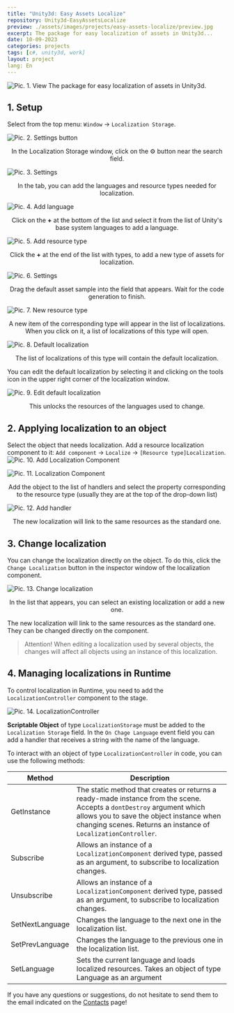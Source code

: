 ```yaml
---
title: "Unity3d: Easy Assets Localize"
repository: Unity3d-EasyAssetsLocalize
preview: ./assets/images/projects/easy-assets-localize/preview.jpg
excerpt: The package for easy localization of assets in Unity3d...
date: 10-09-2023
categories: projects
tags: [c#, unity3d, work]
layout: project
lang: En
---
```


![Pic. 1. View](/assets/images/projects/easy-assets-localize/view.jpg?raw=true "Pic. 1. View") 
The package for easy localization of assets in Unity3d.

## 1. Setup
Select from the top menu: `Window` -> `Localization Storage`.

![Pic. 2. Settings button](/assets/images/projects/easy-assets-localize/settings-button.jpg?raw=true "Pic. 2. Settings button")
<center>In the Localization Storage window, click on the ⚙ button near the search field.</center>

![Pic. 3. Settings](/assets/images/projects/easy-assets-localize/settings.jpg?raw=true "Pic. 3. Settings")
<center>In the tab, you can add the languages and resource types needed for localization.</center>

![Pic. 4. Add language](/assets/images/projects/easy-assets-localize/languages.jpg?raw=true "Pic. 4. Add language")
<center>Click on the <b>+</b> at the bottom of the list and select it from the list of Unity's base system languages to add a language.</center>

![Pic. 5. Add resource type](/assets/images/projects/easy-assets-localize/types.jpg?raw=true "Pic. 5. Add resource type")
<center>Click the <b>+</b> at the end of the list with types, to add a new type of assets for localization.</center>

![Pic. 6. Settings](/assets/images/projects/easy-assets-localize/settings-result.jpg?raw=true "Pic. 6. Settings")
<center>Drag the default asset sample into the field that appears. Wait for the code generation to finish.</center>

![Pic. 7. New resource type](/assets/images/projects/easy-assets-localize/new-resource-type.jpg?raw=true "Pic. 7. New resource type") 
<center>A new item of the corresponding type will appear in the list of localizations. When you click on it, a list of localizations of this type will open.</center>

![Pic. 8. Default localization](/assets/images/projects/easy-assets-localize/default-localization.jpg?raw=true "Pic. 8. Default localization") 
<center>The list of localizations of this type will contain the default localization.</center>

You can edit the default localization by selecting it and clicking on the tools icon in the upper right corner of the localization window.

![Pic. 9. Edit default localization](/assets/images/projects/easy-assets-localize/edit-default-localization.jpg?raw=true "Pic. 9. Edit default localization")
<center>This unlocks the resources of the languages used to change.</center>

## 2. Applying localization to an object
Select the object that needs localization.
Add a resource localization component to it: `Add component` -> `Localize` -> `[Resource type]Localization`.
![Pic. 10. Add Localization Component](/assets/images/projects/easy-assets-localize/localization-component.png?raw=true "Pic. 7. Add Localization Component")

![Pic. 11. Localization Component](/assets/images/projects/easy-assets-localize/localization-component-view.jpg?raw=true "Pic. 8. Localization Component")<center>Add the object to the list of handlers and select the property corresponding to the resource type (usually they are at the top of the drop-down list)</center>

![Pic. 12. Add handler](/assets/images/projects/easy-assets-localize/add-handler.jpg?raw=true "Pic. 9. Add handler")
<center>The new localization will link to the same resources as the standard one.</center>

## 3. Change localization

You can change the localization directly on the object. To do this, click the `Change Localization` button in the inspector window of the localization component.

![Pic. 13. Change localization](/assets/images/projects/easy-assets-localize/change-localization.jpg?raw=true "Pic. 10. Change localization")
<center>In the list that appears, you can select an existing localization or add a new one.</center>

The new localization will link to the same resources as the standard one. They can be changed directly on the component.

> Attention! When editing a localization used by several objects, the changes will affect all objects using an instance of this localization.

## 4. Managing localizations in Runtime

To control localization in Runtime, you need to add the `LocalizationController` component to the stage.

![Pic. 14. LocalizationController](/assets/images/projects/easy-assets-localize/localization-controller.jpg?raw=true "Pic. 14. LocalizationController")

**Scriptable Object** of type `LocalizationStorage` must be added to the `Localization Storage` field.
In the `On Chage Language` event field you can add a handler that receives a string with the name of the language.

To interact with an object of type `LocalizationController` in code, you can use the following methods:

Method          | Description
----------------|---------
GetInstance     | The static method that creates or returns a ready-made instance from the scene. Accepts a `dontDestroy` argument which allows you to save the object instance when changing scenes. Returns an instance of `LocalizationController`.
Subscribe       | Allows an instance of a `LocalizationComponent` derived type, passed as an argument, to subscribe to localization changes.
Unsubscribe     | Allows an instance of a `LocalizationComponent` derived type, passed as an argument, to subscribe to localization changes.
SetNextLanguage | Changes the language to the next one in the localization list.
SetPrevLanguage | Changes the language to the previous one in the localization list.
SetLanguage     | Sets the current language and loads localized resources. Takes an object of type Language as an argument

If you have any questions or suggestions, do not hesitate to send them to the email indicated on the [Contacts](/contacts) page!
